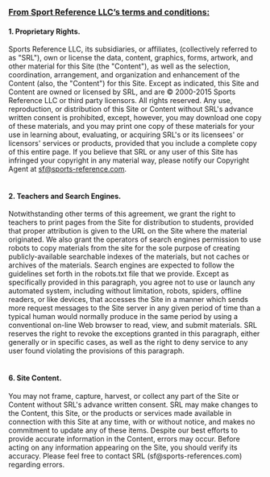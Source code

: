 [<h3>From Sport Reference LLC’s terms and conditions:</h3>](https://www.sports-reference.com/termsofuse.html)

<h4>1. Proprietary Rights.</h4>

Sports Reference LLC, its subsidiaries, or affiliates, (collectively referred to as "SRL"), own or license the data, content, graphics, forms, artwork, and other material for this Site (the "Content"), as well as the selection, coordination, arrangement, and organization and enhancement of the Content (also, the "Content") for this Site. Except as indicated, this Site and Content are owned or licensed by SRL, and are © 2000-2015 Sports Reference LLC or third party licensors. All rights reserved. Any use, reproduction, or distribution of this Site or Content without SRL's advance written consent is prohibited, except, however, you may download one copy of these materials, and you may print one copy of these materials for your use in learning about, evaluating, or acquiring SRL's or its licensees' or licensors' services or products, provided that you include a complete copy of this entire page. If you believe that SRL or any user of this Site has infringed your copyright in any material way, please notify our Copyright Agent at sf@sports-reference.com.
<br></br>
<h4>2. Teachers and Search Engines.</h4>
Notwithstanding other terms of this agreement, we grant the right to teachers to print pages from the Site for distribution to students, provided that proper attribution is given to the URL on the Site where the material originated. We also grant the operators of search engines permission to use robots to copy materials from the site for the sole purpose of creating publicly-available searchable indexes of the materials, but not caches or archives of the materials. Search engines are expected to follow the guidelines set forth in the robots.txt file that we provide. Except as specifically provided in this paragraph, you agree not to use or launch any automated system, including without limitation, robots, spiders, offline readers, or like devices, that accesses the Site in a manner which sends more request messages to the Site server in any given period of time than a typical human would normally produce in the same period by using a conventional on-line Web browser to read, view, and submit materials. SRL reserves the right to revoke the exceptions granted in this paragraph, either generally or in specific cases, as well as the right to deny service to any user found violating the provisions of this paragraph.
<br></br>
<h4>6. Site Content.</h4>
You may not frame, capture, harvest, or collect any part of the Site or Content without SRL's advance written consent. SRL may make changes to the Content, this Site, or the products or services made available in connection with this Site at any time, with or without notice, and makes no commitment to update any of these items. Despite our best efforts to provide accurate information in the Content, errors may occur. Before acting on any information appearing on the Site, you should verify its accuracy. Please feel free to contact SRL (sf@sports-references.com) regarding errors.
